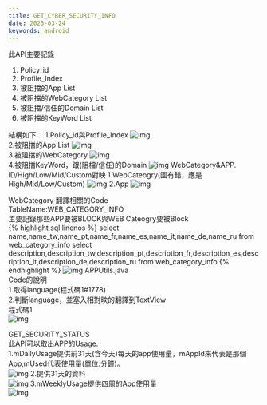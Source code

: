 ```yaml
---
title: GET_CYBER_SECURITY_INFO
date: 2025-03-24
keywords: android
---
```

此API主要記錄
1. Policy_id
2. Profile_Index
3. 被阻擋的App List
4. 被阻擋的WebCategory List
5. 被阻擋/信任的Domain List
6. 被阻擋的KeyWord List

結構如下：
1.Policy_id與Profile_Index
![img]({{site.imgurl}}/android/old/security_info1.png)  
2.被阻擋的App List
![img]({{site.imgurl}}/android/old/security_info2.png)  
3.被阻擋的WebCategory
![img]({{site.imgurl}}/android/old/security_info3.png)  
4.被阻擋KeyWord，跟(阻檔/信任)的Domain 
![img]({{site.imgurl}}/android/old/security_info4.png) 
WebCategory&APP. ID/High/Low/Mid/Custom對映
1.WebCateogry(圖有錯，應是High/Mid/Low/Custom)
![img]({{site.imgurl}}/android/old/security_info5.png)
2.App
![img]({{site.imgurl}}/android/old/security_info6.png)

WebCategory 翻譯相關的Code  
TableName:WEB_CATEGORY_INFO  
主要記錄那些APP要被BLOCK與WEB Cateogry要被Block  
{% highlight sql linenos %}
select name,name_tw,name_pt,name_fr,name_es,name_it,name_de,name_ru from web_category_info
select description,description_tw,description_pt,description_fr,description_es,description_it,description_de,description_ru from web_category_info
{% endhighlight %}
![img]({{site.imgurl}}/android/old/security_info7.png)
APPUtils.java  
Code的說明  
1.取得language(程式碼1#1778)  
2.判斷language，並塞入相對映的翻譯到TextView  
程式碼1  
![img]({{site.imgurl}}/android/old/security_info8.png) 

GET_SECURITY_STATUS  
此API可以取出APP的Usage:  
1.mDailyUsage提供前31天(含今天)每天的app使用量，mAppId來代表是那個App,mUsed代表使用量(單位:分鐘)。  
![img]({{site.imgurl}}/android/old/security_status1.png)
2.提供31天的資料  
![img]({{site.imgurl}}/android/old/security_status2.png)
3.mWeeklyUsage提供四周的App使用量  
![img]({{site.imgurl}}/android/old/security_status3.png)